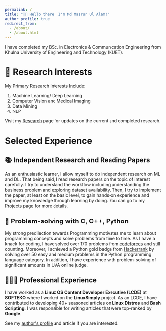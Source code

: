 ```yaml
---
permalink: /
title: "👋🏼 Hello there, I'm Md Masrur Ul Alam!"
author_profile: true
redirect_from: 
  - /about/
  - /about.html
---
```


I have completed my BSc. in Electronics & Communication Engineering from Khulna University of Engineering and Technology (KUET).


🔬 Research Interests
======
My Primary Research Interests Include:
1. Machine Learning/ Deep Learning
2. Computer Vision and Medical Imaging
3. Data Mining
4. NLP

Visit my [Research](https://masrurprem.github.io/research/) page for updates on the current and completed research.

# Selected Experience

## 📚 Independent Research and Reading Papers
As an enthusiastic learner, I allow myself to do independent research on ML and DL. That being said, I read research papers on the topic of interest carefully. I try to understand the workflow including understanding the business problem and exploring dataset availability.  Then, I try to implement the paper, at least on the basic level, to gain hands-on experience and improve my knowledge through learning by doing. You can go to my [Projects page](https://masrurprem.github.io/PROJECTS/) for more details.

## 📜 Problem-solving with C, C++, Python
My strong predilection towards Programming motivates me to learn about programming concepts and solve problems from time to time. As I have a knack for coding, I have solved over 170 problems from [codeforces](https://codeforces.com/profile/the_bida) and still counting. Moreover, I achieved a Python gold badge from [Hackerrank](https://www.hackerrank.com/profile/masrur_883) by solving over 50 easy and medium problems in the Python programming language category. In addition, I have experience with problem-solving of significant amounts in UVA online judge. 

## 👨🏻‍🔬 Professional Experience
I have worked as a **Linux OS Content Developer Executive (LCDE)** at **SOFTEKO** where I worked on the **LinuxSimply** project. As an LCDE, I have contributed to developing 40+ seasoned articles on **Linux Distros** and **Bash Scripting**. I was responsible for writing articles that were top-ranked by **Google**. 

See my [author's profile](https://linuxsimply.com/author/masrur/) and article if you are interested. 










